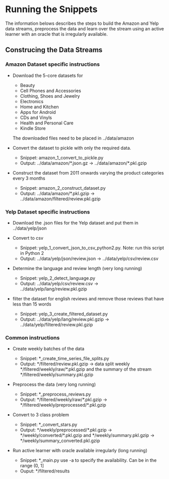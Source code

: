 # Running the Snippets

The information belows describes the steps to build the Amazon and Yelp data streams, preprocess the data and learn over the stream using an active learner with an oracle that is irregularly available.

## Construcing the Data Streams

### Amazon Dataset specific instructions
+ Download the 5-core datasets for
	* Beauty
	* Cell Phones and Accessories
	* Clothing, Shoes and Jewelry
	* Electronics
	* Home and Kitchen
	* Apps for Android
	* CDs and Vinyls
	* Health and Personal Care
	* Kindle Store

	The downloaded files need to be placed in ../data/amazon

- Convert the dataset to pickle with only the required data.
	* Snippet: amazon_1_convert_to_pickle.py
	* Output: ../data/amazon/\*.json.gz -> ../data/amazon/\*.pkl.gzip

- Construct the dataset from 2011 onwards varying the product categories every 3 months
	* Snippet: amazon_2_construct_dataset.py
	* Output: ../data/amazon/*.pkl.gzip -> ../data/amazon/filtered/review.pkl.gzip

### Yelp Dataset specific instructions
- Download the .json files for the Yelp dataset and put them in ../data/yelp/json

- Convert to csv
	* Snippet: yelp_1_convert_json_to_csv_python2.py. Note: run this script in Python 2
	* Output: ../data/yelp/json/review.json -> ../data/yelp/csv/review.csv

- Determine the language and review length (very long running)
	* Snippet: yelp_2_detect_language.py
	* Output: ../data/yelp/csv/review.csv -> ../data/yelp/lang/review.pkl.gzip

- filter the dataset for english reviews and remove those reviews that have  less than 15 words
	* Snippet: yelp_3_create_filtered_dataset.py
	* Output: ../data/yelp/lang/review.pkl.gzip -> ../data/yelp/filtered/review.pkl.gzip

### Common instructions

- Create weekly batches of the data
	* Snippet: \*_create_time_series_file_splits.py
	* Output:  \*/filtered/review.pkl.gzip -> data split weekly \*/filtered/weekly/raw/\*.pkl.gzip and the summary of the stream \*/filtered/weekly/summary.pkl.gzip

- Preprocess the data (very long running)
	* Snippet: \*_preprocess_reviews.py
	* Output:  \*/filtered/weekly/raw/\*.pkl.gzip -> \*/filtered/weekly/preprocessed/\*.pkl.gzip

- Convert to 3 class problem
	* Snippet: \*_convert_stars.py
	* Output: \*/weekly/preprocessed/\*.pkl.gzip -> \*/weekly/converted/\*.pkl.gzip and \*/weekly/summary.pkl.gzip -> \*/weekly/summary_converted.pkl.gzip

- Run active learner with oracle available irregularly (long running)
	* Snippet: \*_main.py
		use -a to specify the availability. Can be in the range (0, 1]
	* Ouput: \*/filtered/results
